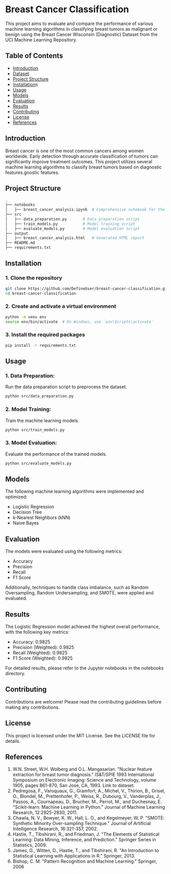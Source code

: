 # Breast Cancer Classification

This project aims to evaluate and compare the performance of various machine learning algorithms in classifying breast tumors as malignant or benign using the Breast Cancer Wisconsin (Diagnostic) Dataset from the UCI Machine Learning Repository.

## Table of Contents

- [Introduction](#introduction)
- [Dataset](#dataset)
- [Project Structure](#project-structure)
- [Installation](#installation)s
- [Usage](#usage)
- [Models](#models)
- [Evaluation](#evaluation)
- [Results](#results)
- [Contributing](#contributing)
- [License](#license)
- [References](#references)

## Introduction

Breast cancer is one of the most common cancers among women worldwide. Early detection through accurate classification of tumors can significantly improve treatment outcomes. This project utilizes several machine learning algorithms to classify breast tumors based on diagnostic features.gnostic features.

## Project Structure
```bash
.
├── notebooks
│   ├── breast_cancer_analysis.ipynb  # Comprehensive notebook for the project
├── src
│   ├── data_preparation.py       # Data preparation script
│   ├── train_models.py           # Model training script
│   ├── evaluate_models.py        # Model evaluation script
├── output
│   ├── breast_cancer_analysis.html   # Generated HTML report
├── README.md
├── requirements.txt
```

## Installation

### 1. Clone the repository
```bash
git clone https://github.com/DefineUser/breast-cancer-classification.git
cd breast-cancer-classification
```

### 2. Create and activate a virtual environment
```bash
python -m venv env
source env/bin/activate  # On Windows, use `env\Scripts\activate`
```

### 3. Install the required packages
```bash
pip install -r requirements.txt
```

## Usage

### 1. Data Preparation:
Run the data preparation script to preprocess the dataset.
```bash
python src/data_preparation.py
```

### 2. Model Training:
Train the machine learning models.
```bash
python src/train_models.py
```

### 3. Model Evaluation:
Evaluate the performance of the trained models.
```bash
python src/evaluate_models.py
```

## Models
The following machine learning algorithms were implemented and optimized:

- Logistic Regression
- Decision Tree
- k-Nearest Neighbors (kNN)
- Naive Bayes

## Evaluation
The models were evaluated using the following metrics:

- Accuracy
- Precision
- Recall
- F1 Score

Additionally, techniques to handle class imbalance, such as Random Oversampling, Random Undersampling, and SMOTE, were applied and evaluated.

## Results

The Logistic Regression model achieved the highest overall performance, with the following key metrics:

- Accuracy: 0.9825
- Precision (Weighted): 0.9825
- Recall (Weighted): 0.9825
- F1 Score (Weighted): 0.9825

For detailed results, please refer to the Jupyter notebooks in the notebooks directory.

## Contributing
Contributions are welcome! Please read the contributing guidelines before making any contributions.

## License
This project is licensed under the MIT License. See the LICENSE file for details.

## References 

1. W.N. Street, W.H. Wolberg and O.L. Mangasarian. "Nuclear feature extraction for breast tumor diagnosis." IS&T/SPIE 1993 International Symposium on Electronic Imaging: Science and Technology, volume 1905, pages 861-870, San Jose, CA, 1993. Link to dataset.
2. Pedregosa, F., Varoquaux, G., Gramfort, A., Michel, V., Thirion, B., Grisel, O., Blondel, M., Prettenhofer, P., Weiss, R., Dubourg, V., Vanderplas, J., Passos, A., Cournapeau, D., Brucher, M., Perrot, M., and Duchesnay, E. "Scikit-learn: Machine Learning in Python." Journal of Machine Learning Research, 12:2825-2830, 2011.
3. Chawla, N. V., Bowyer, K. W., Hall, L. O., and Kegelmeyer, W. P. "SMOTE: Synthetic Minority Over-sampling Technique." Journal of Artificial Intelligence Research, 16:321-357, 2002.
4. Hastie, T., Tibshirani, R., and Friedman, J. "The Elements of Statistical Learning: Data Mining, Inference, and Prediction." Springer Series in Statistics, 2009.
5. James, G., Witten, D., Hastie, T., and Tibshirani, R. "An Introduction to Statistical Learning with Applications in R." Springer, 2013.
6. Bishop, C. M. "Pattern Recognition and Machine Learning." Springer, 2006
